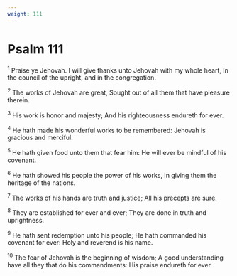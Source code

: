 ```yaml
---
weight: 111
---
```


# Psalm 111

<sup>1</sup> Praise ye Jehovah. I will give thanks unto Jehovah with my whole heart, In the council of the upright, and in the congregation. 

<sup>2</sup> The works of Jehovah are great, Sought out of all them that have pleasure therein. 

<sup>3</sup> His work is honor and majesty; And his righteousness endureth for ever. 

<sup>4</sup> He hath made his wonderful works to be remembered: Jehovah is gracious and merciful. 

<sup>5</sup> He hath given food unto them that fear him: He will ever be mindful of his covenant. 

<sup>6</sup> He hath showed his people the power of his works, In giving them the heritage of the nations. 

<sup>7</sup> The works of his hands are truth and justice; All his precepts are sure. 

<sup>8</sup> They are established for ever and ever; They are done in truth and uprightness. 

<sup>9</sup> He hath sent redemption unto his people; He hath commanded his covenant for ever: Holy and reverend is his name. 

<sup>10</sup> The fear of Jehovah is the beginning of wisdom; A good understanding have all they that do his commandments: His praise endureth for ever. 


